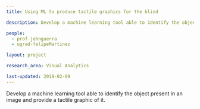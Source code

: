 ```yaml
---
title: Using ML to produce tactile graphics for the blind

description: Develop a machine learning tool able to identify the object present in an image and provide a tactile graphic of it.

people:
  - prof-johnguerra
  - ugrad-felipeMartinez

layout: project  

research_area: Visual Analytics

last-updated: 2018-02-09
---
```

Develop a machine learning tool able to identify the object present in an image and provide a tactile graphic of it.
